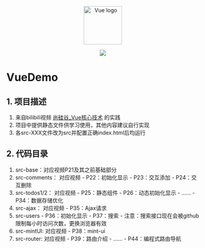 <p align="center"><a href="https://vuejs.org" target="_blank" rel="noopener noreferrer"><img width="100" src="https://vuejs.org/images/logo.png" alt="Vue logo"></a></p>

<p align="center">
  <img src="https://img.shields.io/badge/size-125Mb-brightgreen.svg" ale="fileSize">
</p>

# VueDemo
## 1. 项目描述
  1. 来自bilibili视频 [尚硅谷_Vue核心技术](https://www.bilibili.com/video/av24099073) 的实践
  2. 项目中提供静态文件供学习使用，其他内容建议自行实现
  3. 各src-XXX文件改为src并配置正确index.html后均运行

## 2. 代码目录
  1. src-base：对应视频P21及其之前基础部分
  2. src-comments： 对应视频
    - P22：初始化显示
    - P23：交互添加
    - P24：交互删除
  3. src-todos1/2： 对应视频
    - P25：静态组件
    - P26：动态初始化显示
    - ......
    - P34：数据存储优化
  4. src-ajax： 对应视频
    - P35：Ajax请求
  5. src-users
    - P36：初始化显示
    - P37：搜索
    - 注意：搜索接口现在会被github限制每小时访问次数，更换浏览器有效
  6. src-mintUI: 对应视频
    - P38：mint-ui
  7. src-router: 对应视频
    - P39：路由介绍
    - ......
    - P44：编程式路由导航
